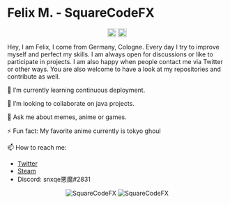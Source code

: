 <p align="center"> <h1 align="left"> Felix M. - SquareCodeFX </h1> </p>
<p align="center">
<a href="https://github.com/squarecodefx" target="_blank"><img align="center" src="https://cdn.jsdelivr.net/npm/simple-icons@3.0.1/icons/github.svg" alt="rexlManu" height="20" width="20" /></a>
<a href="https://twitter.com/squarekot" target="_blank"><img align="center" src="https://cdn.jsdelivr.net/npm/simple-icons@3.0.1/icons/twitter.svg" alt="rexlManu" height="20" width="20" /></a>
</p>

Hey, I am Felix, I come from Germany, Cologne. Every day I try to improve myself and perfect my skills. I am always open for discussions or like to participate in projects. I am also happy when people contact me via Twitter or other ways. You are also welcome to have a look at my repositories and contribute as well.

<!--🔭 I’m currently working on opensource project [name](https://github.com/SquareCodeFX/name)-->

🌱 I’m currently learning continuous deployment.

👯 I’m looking to collaborate on java projects.

💬 Ask me about memes, anime or games.

⚡ Fun fact: My favorite anime currently is tokyo ghoul

📫 How to reach me:

- [Twitter](https://twitter.com/squarekot)
- [Steam](https://steamcommunity.com/id/SquareCode)
- Discord: snxqe悪魔#2831


<p align="center">
	<img src=https://github-readme-stats.vercel.app/api?username=SquareCodeFX&show_icons=true alt=SquareCodeFX />
	<img src=https://github-readme-stats.vercel.app/api/top-langs/?username=SquareCodeFX&layout=compact  alt=SquareCodeFX />
</p>
